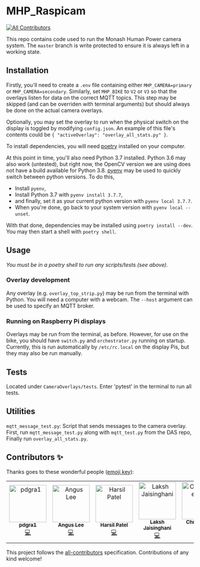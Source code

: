 # MHP_Raspicam
[![All Contributors](https://img.shields.io/badge/all_contributors-5-orange.svg?style=flat-square)](#contributors)

This repo contains code used to run the Monash Human Power camera system. The `master` branch is write protected to ensure it is always left in a working state.

## Installation

Firstly, you'll need to create a `.env` file containing either `MHP_CAMERA=primary` or `MHP_CAMERA=secondary`. Similarly, set `MHP_BIKE` to `V2` or `V3` so that the overlays listen for data on the correct MQTT topics. This step may be skipped (and can be overriden with terminal arguments) but should always be done on the actual camera overlays.

Optionally, you may set the overlay to run when the physical switch on the display is toggled by modifying `config.json`. An example of this file's contents could be `{ "activeOverlay": "overlay_all_stats.py" }`.

To install dependencies, you will need [poetry](https://python-poetry.org/docs/#installation) installed on your computer.

At this point in time, you'll also need Python 3.7 installed. Python 3.6 may also work (untested), but right now, the OpenCV version we are using does not have a build available for Python 3.8. [pyenv](https://github.com/pyenv/pyenv) may be used to quickly switch between python versions. To do this,
- Install `pyenv`,
- Install Python 3.7 with `pyenv install 3.7.7`,
- and finally, set it as your current python version with `pyenv local 3.7.7`.
- When you're done, go back to your system version with `pyenv local --unset`.

With that done, dependencies may be installed using `poetry install --dev`. You may then start a shell with `poetry shell`.

## Usage

*You must be in a poetry shell to run any scripts/tests (see above).*

### Overlay development

Any overlay (e.g. `overlay_top_strip.py`) may be run from the terminal with Python. You will need a computer with a webcam. The `--host` argument can be used to specify an MQTT broker.

### Running on Raspberry Pi displays

Overlays may be run from the terminal, as before. However, for use on the bike, you should have `switch.py` and `orchestrator.py` running on startup. Currently, this is run automatically by `/etc/rc.local` on the display Pis, but they may also be run manually.

## Tests

Located under `CameraOverlays/tests`. Enter 'pytest' in the terminal to run all tests.

## Utilities
`mqtt_message_test.py`: Script that sends messages to the camera overlay. First, run `mqtt_message_test.py` along with `mqtt_test.py` from the DAS repo, Finally run `overlay_all_stats.py`.

## Contributors ✨

Thanks goes to these wonderful people ([emoji key](https://allcontributors.org/docs/en/emoji-key)):

<!-- ALL-CONTRIBUTORS-LIST:START - Do not remove or modify this section -->
<!-- prettier-ignore -->
<table>
  <tr>
    <td align="center"><a href="https://github.com/pdgra1"><img src="https://avatars3.githubusercontent.com/u/33751672?v=4" width="100px;" alt="pdgra1"/><br /><sub><b>pdgra1</b></sub></a><br /><a href="https://github.com/monash-human-power/raspicam/commits?author=pdgra1" title="Code">💻</a></td>
    <td align="center"><a href="https://khlee.me"><img src="https://avatars3.githubusercontent.com/u/18709969?v=4" width="100px;" alt="Angus Lee"/><br /><sub><b>Angus Lee</b></sub></a><br /><a href="https://github.com/monash-human-power/raspicam/commits?author=khanguslee" title="Code">💻</a></td>
    <td align="center"><a href="https://twitter.com/harsilspatel"><img src="https://avatars1.githubusercontent.com/u/25992839?v=4" width="100px;" alt="Harsil Patel"/><br /><sub><b>Harsil Patel</b></sub></a><br /><a href="https://github.com/monash-human-power/raspicam/commits?author=harsilspatel" title="Code">💻</a></td>
    <td align="center"><a href="https://github.com/lakshjaisinghani"><img src="https://avatars3.githubusercontent.com/u/45281017?v=4" width="100px;" alt="Laksh Jaisinghani"/><br /><sub><b>Laksh Jaisinghani</b></sub></a><br /><a href="https://github.com/monash-human-power/raspicam/commits?author=lakshjaisinghani" title="Code">💻</a></td>
    <td align="center"><a href="https://github.com/hallgchris"><img src="https://avatars2.githubusercontent.com/u/17876556?v=4" width="100px;" alt="Christopher Hall"/><br /><sub><b>Christopher Hall</b></sub></a><br /><a href="https://github.com/monash-human-power/raspicam/commits?author=hallgchris" title="Code">💻</a></td>
  </tr>
</table>

<!-- ALL-CONTRIBUTORS-LIST:END -->

This project follows the [all-contributors](https://github.com/all-contributors/all-contributors) specification. Contributions of any kind welcome!